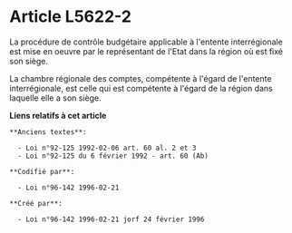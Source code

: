 # Article L5622-2

La procédure de contrôle budgétaire applicable à l'entente interrégionale est mise en oeuvre par le représentant de l'Etat
dans la région où est fixé son siège.

La chambre régionale des comptes, compétente à l'égard de l'entente interrégionale, est celle qui est compétente à l'égard de
la région dans laquelle elle a son siège.

**Liens relatifs à cet article**

	**Anciens textes**:

	  - Loi n°92-125 1992-02-06 art. 60 al. 2 et 3
	  - Loi n°92-125 du 6 février 1992 - art. 60 (Ab)

	**Codifié par**:

	  - Loi n°96-142 1996-02-21

	**Créé par**:

	  - Loi n°96-142 1996-02-21 jorf 24 février 1996

